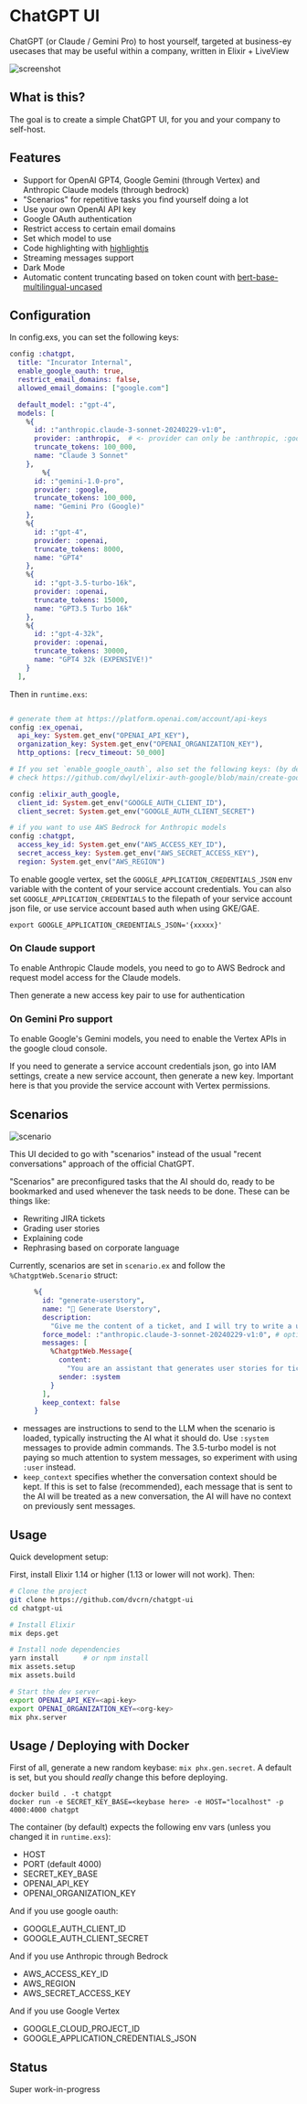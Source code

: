 # ChatGPT UI

ChatGPT (or Claude / Gemini Pro) to host yourself, targeted at business-ey usecases that may be useful within a company, written in Elixir + LiveView

![screenshot](screenshot.png)

## What is this?

The goal is to create a simple ChatGPT UI, for you and your company to self-host.

## Features

- Support for OpenAI GPT4, Google Gemini (through Vertex) and Anthropic Claude models (through bedrock)
- "Scenarios" for repetitive tasks you find yourself doing a lot
- Use your own OpenAI API key
- Google OAuth authentication
- Restrict access to certain email domains
- Set which model to use
- Code highlighting with [highlightjs](https://highlightjs.org/)
- Streaming messages support
- Dark Mode
- Automatic content truncating based on token count with [bert-base-multilingual-uncased](https://huggingface.co/bert-base-multilingual-uncased)

## Configuration

In config.exs, you can set the following keys:

```elixir
config :chatgpt,
  title: "Incurator Internal",
  enable_google_oauth: true,
  restrict_email_domains: false,
  allowed_email_domains: ["google.com"]

  default_model: :"gpt-4",
  models: [
    %{
      id: :"anthropic.claude-3-sonnet-20240229-v1:0",
      provider: :anthropic,  # <- provider can only be :anthropic, :google or :openai currently
      truncate_tokens: 100_000,
      name: "Claude 3 Sonnet"
    },
		%{
      id: :"gemini-1.0-pro",
      provider: :google,
      truncate_tokens: 100_000,
      name: "Gemini Pro (Google)"
    },
    %{
      id: :"gpt-4",
      provider: :openai,
      truncate_tokens: 8000,
      name: "GPT4"
    },
    %{
      id: :"gpt-3.5-turbo-16k",
      provider: :openai,
      truncate_tokens: 15000,
      name: "GPT3.5 Turbo 16k"
    },
    %{
      id: :"gpt-4-32k",
      provider: :openai,
      truncate_tokens: 30000,
      name: "GPT4 32k (EXPENSIVE!)"
    }
  ],
```

Then in `runtime.exs`:

```elixir

# generate them at https://platform.openai.com/account/api-keys
config :ex_openai,
  api_key: System.get_env("OPENAI_API_KEY"),
  organization_key: System.get_env("OPENAI_ORGANIZATION_KEY"),
  http_options: [recv_timeout: 50_000]

# If you set `enable_google_oauth`, also set the following keys: (by default, uses the environment variables)
# check https://github.com/dwyl/elixir-auth-google/blob/main/create-google-app-guide.md on how to get these keys

config :elixir_auth_google,
  client_id: System.get_env("GOOGLE_AUTH_CLIENT_ID"),
  client_secret: System.get_env("GOOGLE_AUTH_CLIENT_SECRET")

# if you want to use AWS Bedrock for Anthropic models
config :chatgpt,
  access_key_id: System.get_env("AWS_ACCESS_KEY_ID"),
  secret_access_key: System.get_env("AWS_SECRET_ACCESS_KEY"),
  region: System.get_env("AWS_REGION")
```

To enable google vertex, set the `GOOGLE_APPLICATION_CREDENTIALS_JSON` env variable with the content of your service account credentials. You can also set `GOOGLE_APPLICATION_CREDENTIALS` to the filepath of your service account json file, or use service account based auth when using GKE/GAE.

```
export GOOGLE_APPLICATION_CREDENTIALS_JSON='{xxxxx}'
```

### On Claude support

To enable Anthropic Claude models, you need to go to AWS Bedrock and request model access for the Claude models.

Then generate a new access key pair to use for authentication

### On Gemini Pro support

To enable Google's Gemini models, you need to enable the Vertex APIs in the google cloud console.

If you need to generate a service account credentials json, go into IAM settings, create a new service account, then generate a new key. Important here is that you provide the service account with Vertex permissions.



## Scenarios

![scenario](scenario.png)

This UI decided to go with "scenarios" instead of the usual "recent conversations" approach of the official ChatGPT.

"Scenarios" are preconfigured tasks that the AI should do, ready to be bookmarked and used whenever the task needs to be done. These can be things like:

- Rewriting JIRA tickets
- Grading user stories
- Explaining code
- Rephrasing based on corporate language

Currently, scenarios are set in `scenario.ex` and follow the `%ChatgptWeb.Scenario` struct:

```elixir
      %{
        id: "generate-userstory",
        name: "📗 Generate Userstory",
        description:
          "Give me the content of a ticket, and I will try to write a user story for you!",
        force_model: :"anthropic.claude-3-sonnet-20240229-v1:0", # optional, if you want a specific scenario to always go through a specific model. Model has to be in `models` config
        messages: [
          %ChatgptWeb.Message{
            content:
              "You are an assistant that generates user stories for tickets. First, take the inputted text and give a summary if the entered text is a good userstory or not, with explanation why.\nThen, generate a proper user-story with the inputted text in the format of 'As a X, I want to Y, so that I can Z'.",
            sender: :system
          }
        ],
        keep_context: false
      }
```

- messages are instructions to send to the LLM when the scenario is loaded, typically instructing the AI what it should do. Use `:system` messages to provide admin commands. The 3.5-turbo model is not paying so much attention to system messages, so experiment with using `:user` instead.
- `keep_context` specifies whether the conversation context should be kept. If this is set to false (recommended), each message that is sent to the AI will be treated as a new conversation, the AI will have no context on previously sent messages.

## Usage

Quick development setup:

First, install Elixir 1.14 or higher (1.13 or lower will not work).  Then:

```bash
# Clone the project
git clone https://github.com/dvcrn/chatgpt-ui
cd chatgpt-ui

# Install Elixir
mix deps.get

# Install node dependencies
yarn install      # or npm install
mix assets.setup
mix assets.build

# Start the dev server
export OPENAI_API_KEY=<api-key>
export OPENAI_ORGANIZATION_KEY=<org-key>
mix phx.server
```

## Usage / Deploying with Docker

First of all, generate a new random keybase: `mix phx.gen.secret`. A default is set, but you should _really_ change this before deploying.

```
docker build . -t chatgpt
docker run -e SECRET_KEY_BASE=<keybase here> -e HOST="localhost" -p 4000:4000 chatgpt
```

The container (by default) expects the following env vars (unless you changed it in `runtime.exs`):

- HOST
- PORT (default 4000)
- SECRET_KEY_BASE
- OPENAI_API_KEY
- OPENAI_ORGANIZATION_KEY

And if you use google oauth:

- GOOGLE_AUTH_CLIENT_ID
- GOOGLE_AUTH_CLIENT_SECRET

And if you use Anthropic through Bedrock
- AWS_ACCESS_KEY_ID
- AWS_REGION
- AWS_SECRET_ACCESS_KEY

And if you use Google Vertex

- GOOGLE_CLOUD_PROJECT_ID
- GOOGLE_APPLICATION_CREDENTIALS_JSON

## Status

Super work-in-progress
